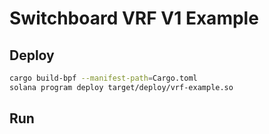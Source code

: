 # Switchboard VRF V1 Example

## Deploy

```bash
cargo build-bpf --manifest-path=Cargo.toml
solana program deploy target/deploy/vrf-example.so
```

## Run
